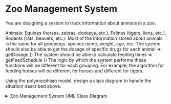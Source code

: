 # Zoo Management System

You are designing a system to track information about animals in a zoo.

Animals:
Equines (horses, zebras, donkeys, etc.),
Felines (tigers, lions, etc.),
Rodents (rats, beavers, etc.).
Most of the information stored about animals is the same for all groupings.
species name, weight, age, etc.
The system should also be able to get the dosage of specific drugs for each animal => getDosage ()
The system should be able to calculate feeding times => getFeedSchedule ()
The logic by which the system performs these functions will be different for each grouping. For example, the algorithm for feeding horses will be different for horses and different for tigers.

Using the polymorphism model, design a class diagram to handle the situation described above.

<details>
<summary>Zoo Management System UML Class Diagram</summary>
<a href="https://app.gleek.io/diagrams/5Iptj-JAZuaqBfbGd8y2dg" target="_blank">
 <img src="https://github.com/ssemaatopcu/oop.dev/assets/72090045/5c2612a5-b526-44da-8d24-3ae474d1aeeb"/>
</a>
</details>
